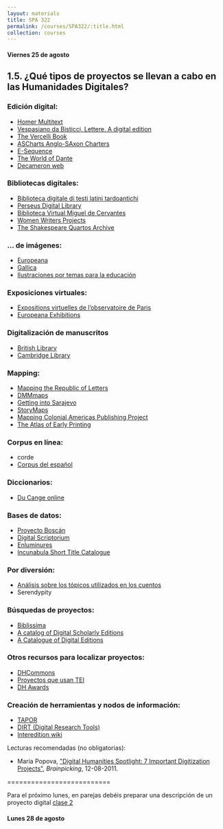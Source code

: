```yaml
---
layout: materials
title: SPA 322
permalink: /courses/SPA322/:title.html
collection: courses
---
```

#### Viernes 25 de agosto 

## 1.5. ¿Qué tipos de proyectos se llevan a cabo en las  Humanidades Digitales?

### Edición digital: - [Homer Multitext](http://www.homermultitext.org/)- [Vespasiano da Bisticci, Lettere. A digital edition](http://vespasianodabisticciletters.unibo.it/index.html)- [The Vercelli Book](http://vbd.humnet.unipi.it/beta/#105r)- [ASCharts Anglo-SAxon Charters](http://www.aschart.kcl.ac.uk/index.html)- [E-Sequence](http://www.e-sequence.eu/de)- [The World of Dante](http://www.worldofdante.org/)- [Decameron web](http://www.brown.edu/Departments/Italian_Studies/dweb/)### Bibliotecas digitales:- [Biblioteca digitale di testi latini tardoantichi](http://digiliblt.lett.unipmn.it/index.php)- [Perseus Digital Library](http://www.perseus.tufts.edu/hopper/)- [Biblioteca Virtual Miguel de Cervantes](http://www.cervantesvirtual.com/)- [Women Writers Projects](http://www.wwp.northeastern.edu/)- [The Shakespeare Quartos Archive](http://www.quartos.org/)### …  de imágenes:- [Europeana](http://www.europeana.eu/portal/en)- [Gallica](http://gallica.bnf.fr/accueil/?mode=desktop)- [Ilustraciones por temas para la educación](http://etc.usf.edu/clipart/)### Exposiciones virtuales:- [Expositions virtuelles de l’observatoire de Paris](http://expositions.obspm.fr/)- [Europeana Exhibitions](http://www.europeana.eu/portal/en/exhibitions/foyer)### Digitalización de manuscritos- [British Library](http://www.bl.uk/manuscripts/Default.aspx)- [Cambridge Library](https://cudl.lib.cam.ac.uk/)### Mapping:- [Mapping the Republic of Letters](http://republicofletters.stanford.edu/index.html)- [DMMmaps](http://digitizedmedievalmanuscripts.org/app/)- [Getting into Sarajevo](https://www.fabulamaps.com/s/getting-into-sarajevo)- [StoryMaps](http://storymaps.arcgis.com/en/)- [Mapping Colonial Americas Publishing Project](http://cds.library.brown.edu/mapping-genres/)- [The Atlas of Early Printing](http://atlas.lib.uiowa.edu/)### Corpus en línea: 
- corde- [Corpus del español](http://www.corpusdelespanol.org/)### Diccionarios:- [Du Cange online](http://ducange.enc.sorbonne.fr/)### Bases de datos:- [Proyecto Boscán](http://www.ub.edu/boscan/)- [Digital Scriptorium](http://bancroft.berkeley.edu/digitalscriptorium/)- [Enluminures](http://www.enluminures.culture.fr/documentation/enlumine/fr/)- [Incunabula Short Title Catalogue](http://www.bl.uk/catalogues/istc/)### Por diversión:- [Análisis sobre los tópicos utilizados en los cuentos](http://jamesharris.design/periodic/)- Serendypity ### Búsquedas de proyectos: - [Biblissima](http://www.biblissima-condorcet.fr/fr/ressources/ressources-biblissima)- [A catalog of Digital Scholarly Editions](http://www.digitale-edition.de/index.html)- [A Catalogue of Digital Editions](https://github.com/gfranzini/digEds_cat)### Otros recursos para localizar proyectos:- [DHCommons](http://dhcommons.org/projects) - [Proyectos que usan TEI](http://www.tei-c.org/Activities/Projects/)- [DH Awards](http://dhawards.org/)### Creación de herramientas y nodos de información:- [TAPOR](http://tapor.ca/home)- [DIRT (Digital Research Tools)](http://dirtdirectory.org/)- [Interedition wiki](http://www.interedition.eu/wiki/index.php/Existing_Tools)Lecturas recomendadas (no obligatorias):

- Maria Popova, ["Digital Humanities Spotlight: 7 Important Digitization Projects"](https://www.brainpickings.org/2011/08/12/digital-humanities-7-important-digitization-projects/), *Brainpicking*, 12-08-2011.  
==========================

Para el próximo lunes, en parejas debéis preparar una descripción de un proyecto digital [clase 2](class_2.html)

#### Lunes 28 de agosto
